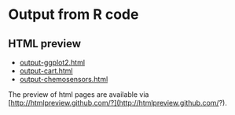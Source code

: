 # Output from R code

## HTML preview

* [output-ggplot2.html](http://htmlpreview.github.com/?https://github.com/variani/rexamples/blob/master/output/output-ggplot2.html)
* [output-cart.html](http://htmlpreview.github.com/?https://github.com/variani/rexamples/blob/master/output/output-cart.html)
* [output-chemosensors.html](http://htmlpreview.github.com/?https://github.com/variani/rexamples/blob/master/output/output-chemosensors.html)

The preview of html pages are available via [http://htmlpreview.github.com/?](http://htmlpreview.github.com/?).
